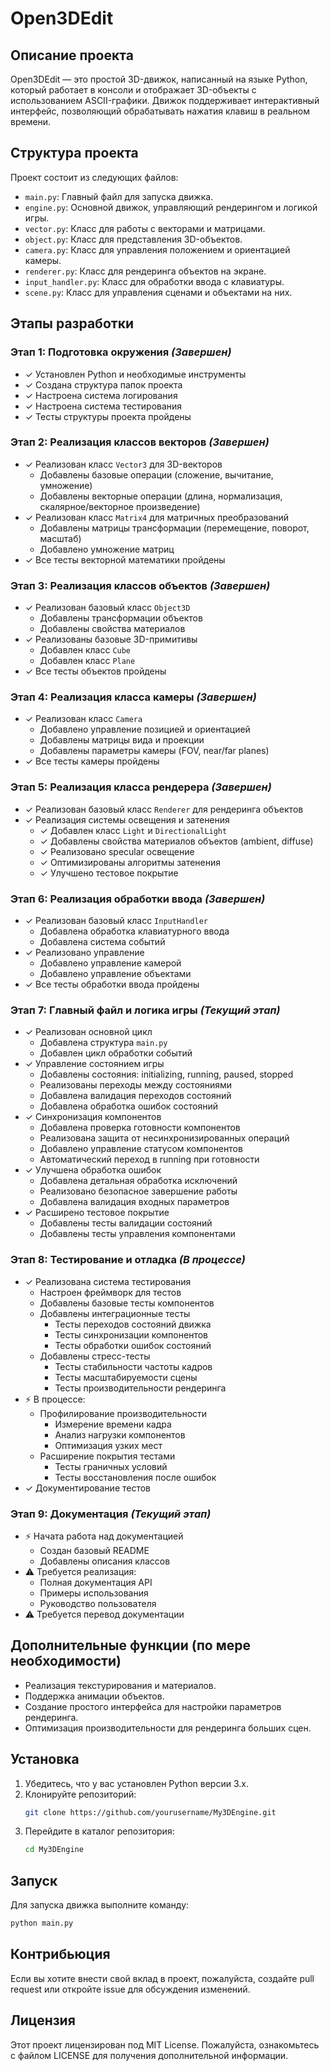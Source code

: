 # Open3DEdit

## Описание проекта
Open3DEdit — это простой 3D-движок, написанный на языке Python, который работает в консоли и отображает 3D-объекты с использованием ASCII-графики. Движок поддерживает интерактивный интерфейс, позволяющий обрабатывать нажатия клавиш в реальном времени.

## Структура проекта
Проект состоит из следующих файлов:
- `main.py`: Главный файл для запуска движка.
- `engine.py`: Основной движок, управляющий рендерингом и логикой игры.
- `vector.py`: Класс для работы с векторами и матрицами.
- `object.py`: Класс для представления 3D-объектов.
- `camera.py`: Класс для управления положением и ориентацией камеры.
- `renderer.py`: Класс для рендеринга объектов на экране.
- `input_handler.py`: Класс для обработки ввода с клавиатуры.
- `scene.py`: Класс для управления сценами и объектами на них.

## Этапы разработки

### Этап 1: Подготовка окружения *(Завершен)*
- ✓ Установлен Python и необходимые инструменты
- ✓ Создана структура папок проекта
- ✓ Настроена система логирования
- ✓ Настроена система тестирования
- ✓ Тесты структуры проекта пройдены

### Этап 2: Реализация классов векторов *(Завершен)*
- ✓ Реализован класс `Vector3` для 3D-векторов
  - Добавлены базовые операции (сложение, вычитание, умножение)
  - Добавлены векторные операции (длина, нормализация, скалярное/векторное произведение)
- ✓ Реализован класс `Matrix4` для матричных преобразований
  - Добавлены матрицы трансформации (перемещение, поворот, масштаб)
  - Добавлено умножение матриц
- ✓ Все тесты векторной математики пройдены

### Этап 3: Реализация классов объектов *(Завершен)*
- ✓ Реализован базовый класс `Object3D`
  - Добавлены трансформации объектов
  - Добавлены свойства материалов
- ✓ Реализованы базовые 3D-примитивы
  - Добавлен класс `Cube`
  - Добавлен класс `Plane`
- ✓ Все тесты объектов пройдены

### Этап 4: Реализация класса камеры *(Завершен)*
- ✓ Реализован класс `Camera`
  - Добавлено управление позицией и ориентацией
  - Добавлены матрицы вида и проекции
  - Добавлены параметры камеры (FOV, near/far planes)
- ✓ Все тесты камеры пройдены

### Этап 5: Реализация класса рендерера *(Завершен)*
- ✓ Реализован базовый класс `Renderer` для рендеринга объектов
- ✓ Реализация системы освещения и затенения
  - ✓ Добавлен класс `Light` и `DirectionalLight`
  - ✓ Добавлены свойства материалов объектов (ambient, diffuse)
  - ✓ Реализовано specular освещение
  - ✓ Оптимизированы алгоритмы затенения
  - ✓ Улучшено тестовое покрытие

### Этап 6: Реализация обработки ввода *(Завершен)*
- ✓ Реализован базовый класс `InputHandler`
  - Добавлена обработка клавиатурного ввода
  - Добавлена система событий
- ✓ Реализовано управление
  - Добавлено управление камерой
  - Добавлено управление объектами
- ✓ Все тесты обработки ввода пройдены

### Этап 7: Главный файл и логика игры *(Текущий этап)*
- ✓ Реализован основной цикл
  - Добавлена структура `main.py`
  - Добавлен цикл обработки событий
- ✓ Управление состоянием игры
  - Добавлены состояния: initializing, running, paused, stopped
  - Реализованы переходы между состояниями
  - Добавлена валидация переходов состояний
  - Добавлена обработка ошибок состояний
- ✓ Синхронизация компонентов
  - Добавлена проверка готовности компонентов
  - Реализована защита от несинхронизированных операций
  - Добавлено управление статусом компонентов
  - Автоматический переход в running при готовности
- ✓ Улучшена обработка ошибок
  - Добавлена детальная обработка исключений
  - Реализовано безопасное завершение работы
  - Добавлена валидация входных параметров
- ✓ Расширено тестовое покрытие
  - Добавлены тесты валидации состояний
  - Добавлены тесты управления компонентами

### Этап 8: Тестирование и отладка *(В процессе)*
- ✓ Реализована система тестирования
  - Настроен фреймворк для тестов
  - Добавлены базовые тесты компонентов
  - Добавлены интеграционные тесты
    - Тесты переходов состояний движка
    - Тесты синхронизации компонентов
    - Тесты обработки ошибок состояний
  - Добавлены стресс-тесты
    - Тесты стабильности частоты кадров
    - Тесты масштабируемости сцены
    - Тесты производительности рендеринга
- ⚡ В процессе:
  - Профилирование производительности
    - Измерение времени кадра
    - Анализ нагрузки компонентов
    - Оптимизация узких мест
  - Расширение покрытия тестами
    - Тесты граничных условий
    - Тесты восстановления после ошибок
- ✓ Документирование тестов

### Этап 9: Документация *(Текущий этап)*
- ⚡ Начата работа над документацией
  - Создан базовый README
  - Добавлены описания классов
- ⚠️ Требуется реализация:
  - Полная документация API
  - Примеры использования
  - Руководство пользователя
- ⚠️ Требуется перевод документации

## Дополнительные функции (по мере необходимости)
- Реализация текстурирования и материалов.
- Поддержка анимации объектов.
- Создание простого интерфейса для настройки параметров рендеринга.
- Оптимизация производительности для рендеринга больших сцен.

## Установка
1. Убедитесь, что у вас установлен Python версии 3.x.
2. Клонируйте репозиторий:
   ```bash
   git clone https://github.com/yourusername/My3DEngine.git
   ```
3. Перейдите в каталог репозитория:
   ```bash
   cd My3DEngine
   ```

## Запуск
Для запуска движка выполните команду:
   ```bash
   python main.py
   ```

## Контрибьюция
Если вы хотите внести свой вклад в проект, пожалуйста, создайте pull request или откройте issue для обсуждения изменений.

## Лицензия
Этот проект лицензирован под MIT License. Пожалуйста, ознакомьтесь с файлом LICENSE для получения дополнительной информации.